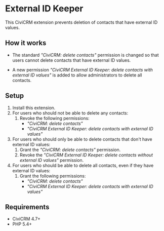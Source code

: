 # External ID Keeper

This CiviCRM extension prevents deletion of contacts that have external ID values.

## How it works

* The standard *"CiviCRM: delete contacts"* permission is changed so that users cannot delete contacts that have external ID values.

* A new permission *"CiviCRM External ID Keeper: delete contacts with external ID values"* is added to allow administrators to delete all contacts.

## Setup

1. Install this extension.
1. For users who should not be able to delete any contacts:
    1. Revoke the following permissions:
        * *"CiviCRM: delete contacts"*
        * *"CiviCRM External ID Keeper: delete contacts with external ID values"*
1. For users who should only be able to delete contacts that don't have external ID values:
    1. Grant the *"CiviCRM: delete contacts"* permission.
    1. Revoke the *"CiviCRM External ID Keeper: delete contacts without external ID values"* permission.
1. For users who should be able to delete all contacts, even if they have external ID values:
    1. Grant the following permissions:
        * *"CiviCRM: delete contacts"*
        * *"CiviCRM External ID Keeper: delete contacts with external ID values"*

## Requirements

* CiviCRM 4.7+
* PHP 5.4+
